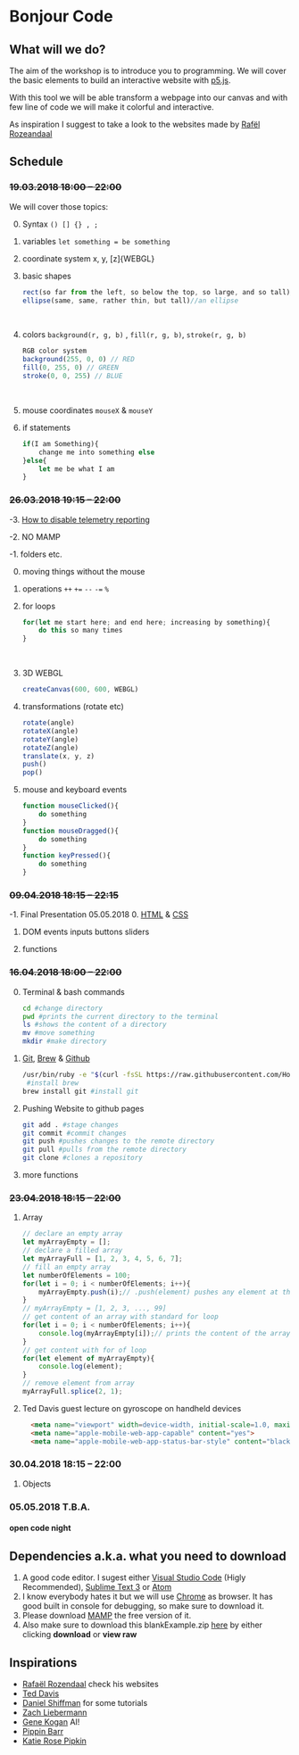 # Bonjour Code

## What will we do?

The aim of the workshop is to introduce you to programming. We will cover the basic elements to build an interactive website with [p5.js](https://p5js.org/).

With this tool we will be able transform a webpage into our canvas and with few line of code we will make it colorful and interactive.

As inspiration I suggest to take a look to the websites made by [Rafël Rozeandaal](https://www.newrafael.com/websites/)

## Schedule

### ~~19.03.2018 18:00 – 22:00~~

We will cover those topics:

0. Syntax `() [] {} , ;`

1. variables `let something = be something`

2. coordinate system x, y, [z]{WEBGL}

3. basic shapes

   ```javascript
   rect(so far from the left, so below the top, so large, and so tall)//a rect
   ellipse(same, same, rather thin, but tall)//an ellipse
   ```

   ​

4. colors `background(r, g, b)` , `fill(r, g, b)`, `stroke(r, g, b)`

   ```javascript
   RGB color system
   background(255, 0, 0) // RED
   fill(0, 255, 0) // GREEN
   stroke(0, 0, 255) // BLUE
   ```

   ​

5. mouse coordinates `mouseX`  & `mouseY`

6. if statements

   ```javascript
   if(I am Something){
       change me into something else
   }else{
       let me be what I am
   }
   ```

### ~~26.03.2018 19:15 – 22:00~~

-3. [How to disable telemetry reporting](https://code.visualstudio.com/docs/supporting/faq#_how-to-disable-telemetry-reporting)

-2. NO MAMP

-1. folders etc.

0. moving things without the mouse


1. operations `++` `+=` `--` `-=` `%`

2. for loops

   ```javascript
   for(let me start here; and end here; increasing by something){
       do this so many times
   }
   ```

   ​
3. 3D WEBGL
    ```javascript
    createCanvas(600, 600, WEBGL)
    ```

4. transformations (rotate etc)
    ```javascript
    rotate(angle)
    rotateX(angle)
    rotateY(angle)
    rotateZ(angle)
    translate(x, y, z)
    push()
    pop()
    ```

5. mouse and keyboard events
    ```javascript
    function mouseClicked(){
        do something
    }
    function mouseDragged(){
        do something
    }
    function keyPressed(){
        do something
    }
    ```

### ~~09.04.2018 18:15 – 22:15~~

-1. Final Presentation 05.05.2018
0. [HTML](https://www.w3schools.com/tags/default.asp) & [CSS](https://www.w3schools.com/cssref/default.asp)

1. DOM events inputs buttons sliders

2. functions

### ~~16.04.2018 18:00 – 22:00~~

0. Terminal & bash commands

   ```bash
   cd #change directory
   pwd #prints the current directory to the terminal
   ls #shows the content of a directory
   mv #move something
   mkdir #make directory
   ```

1. [Git](https://git-scm.com/), [Brew](https://brew.sh/) & [Github](https://github.com/)

   ```bash
   /usr/bin/ruby -e "$(curl -fsSL https://raw.githubusercontent.com/Homebrew/install/master/install)"
    #install brew
   brew install git #install git
   ```

2. Pushing Website to github pages

   ```bash
   git add . #stage changes
   git commit #commit changes
   git push #pushes changes to the remote directory
   git pull #pulls from the remote directory
   git clone #clones a repository
   ```
   
3. more functions

### ~~23.04.2018 18:15 – 22:00~~

1. Array

   ``` javascript
   // declare an empty array
   let myArrayEmpty = [];
   // declare a filled array
   let myArrayFull = [1, 2, 3, 4, 5, 6, 7];
   // fill an empty array
   let numberOfElements = 100;
   for(let i = 0; i < numberOfElements; i++){
       myArrayEmpty.push(i);// .push(element) pushes any element at the end of the Arrray
   }
   // myArrayEmpty = [1, 2, 3, ..., 99]
   // get content of an array with standard for loop
   for(let i = 0; i < numberOfElements; i++){
       console.log(myArrayEmpty[i]);// prints the content of the array in the console
   }
   // get content with for of loop
   for(let element of myArrayEmpty){
       console.log(element);
   }
   // remove element from array
   myArrayFull.splice(2, 1);
   ```

2. Ted Davis guest lecture on gyroscope on handheld devices

   ```html
     <meta name="viewport" width=device-width, initial-scale=1.0, maximum-scale=1.0, user-scalable=0>
     <meta name="apple-mobile-web-app-capable" content="yes">
     <meta name="apple-mobile-web-app-status-bar-style" content="black">
   ```

### 30.04.2018 18:15 – 22:00

1. Objects

### 05.05.2018 T.B.A.

#### open code night

## Dependencies a.k.a. what you need to download

1. A good code editor. I sugest either [Visual Studio Code](https://code.visualstudio.com/) (Higly Recommended),  [Sublime Text 3](https://www.sublimetext.com/) or [Atom](https://atom.io/)
2. I know everybody hates it but we will use [Chrome](https://www.google.com/chrome/) as browser. It has good built in console for debugging, so make sure to download it.
3. Please download [MAMP](https://www.mamp.info/de/) the free version of it.
4. Also make sure to download this blankExample.zip [here](https://github.com/yanoteaching/SFAC/blob/master/classes/BlankExample.zip) by either clicking __download__ or __view raw__

## Inspirations

* [Rafaël Rozendaal](https://www.newrafael.com/) check his websites
* [Ted Davis](http://www.teddavis.org/#projects)
* [Daniel Shiffman](http://shiffman.net/) for some tutorials
* [Zach Liebermann](http://thesystemis.com/)
* [Gene Kogan](http://genekogan.com/) AI!
* [Pippin Barr](https://www.pippinbarr.com/category/games/)
* [Katie Rose Pipkin](http://katierosepipkin.com/)
